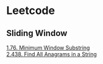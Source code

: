 # Leetcode
## Sliding Window
[1.76. Minimum Window Substring](https://github.com/LarryAndCode/LeetCode-Note/blob/master/Sliding%20Window/438.%20Find%20All%20Anagrams%20in%20a%20String.md)    
[2.438. Find All Anagrams in a String](https://github.com/LarryAndCode/LeetCode-Note/blob/master/Sliding%20Window/438.%20Find%20All%20Anagrams%20in%20a%20String.md)
